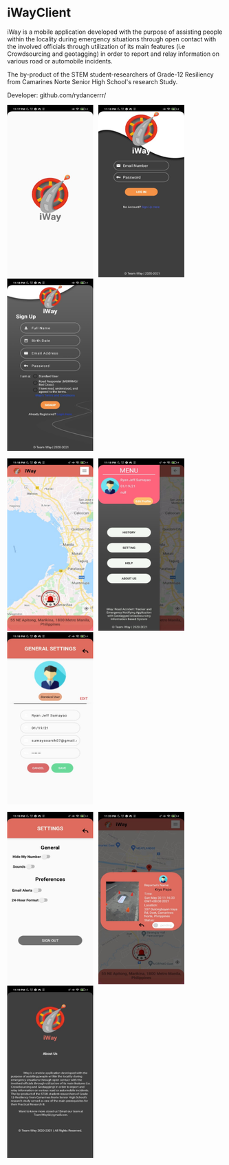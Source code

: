# iWayClient
iWay is a mobile application developed with the purpose of assisting people within the locality during emergency situations through open contact with the involved officials through utilization of its main features (i.e Crowdsourcing and geotagging) in order to report and relay information on various road or automobile incidents. 

The by-product of the STEM student-researchers of Grade-12 Resiliency from Camarines Norte Senior High School's research Study.

Developer: github.com/rydancerrr/


<img src="https://github.com/rydancerrr/IWayClient/blob/main/images/1.jpg" width="200" height="400"> &nbsp; <img src="https://github.com/rydancerrr/IWayClient/blob/main/images/2.jpg" width="200" height="400"> &nbsp; <img src="https://github.com/rydancerrr/IWayClient/blob/main/images/3.jpg" width="200" height="400">

<img src="https://github.com/rydancerrr/IWayClient/blob/main/images/4.jpg" width="200" height="400"> &nbsp; <img src="https://github.com/rydancerrr/IWayClient/blob/main/images/5.jpg" width="200" height="400"> &nbsp; <img src="https://github.com/rydancerrr/IWayClient/blob/main/images/6.jpg" width="200" height="400">

<img src="https://github.com/rydancerrr/IWayClient/blob/main/images/7.jpg" width="200" height="400"> &nbsp; <img src="https://github.com/rydancerrr/IWayClient/blob/main/images/9.jpg" width="200" height="400"> &nbsp; <img src="https://github.com/rydancerrr/IWayClient/blob/main/images/8.jpg" width="200" height="400">

